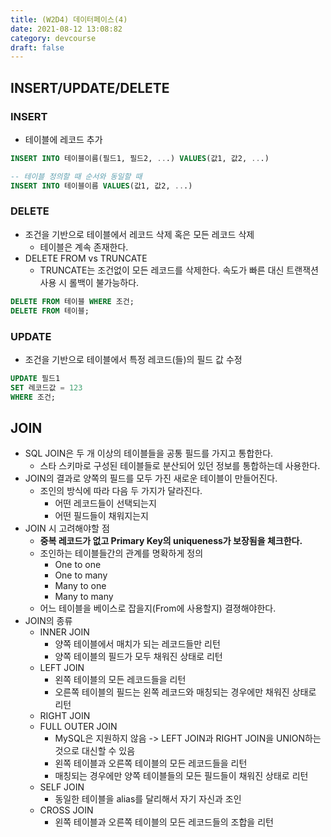 ```yaml
---
title: (W2D4) 데이터페이스(4)
date: 2021-08-12 13:08:82
category: devcourse
draft: false
---
```


## INSERT/UPDATE/DELETE

### INSERT

- 테이블에 레코드 추가

```sql
INSERT INTO 테이블이름(필드1, 필드2, ...) VALUES(값1, 값2, ...)

-- 테이블 정의할 때 순서와 동일할 때
INSERT INTO 테이블이름 VALUES(값1, 값2, ...)
```

### DELETE

- 조건을 기반으로 테이블에서 레코드 삭제 혹은 모든 레코드 삭제
  - 테이블은 계속 존재한다.
- DELETE FROM vs TRUNCATE
  - TRUNCATE는 조건없이 모든 레코드를 삭제한다. 속도가 빠른 대신 트랜잭션 사용 시 롤백이 불가능하다.

```sql
DELETE FROM 테이블 WHERE 조건;
DELETE FROM 테이블;
```

### UPDATE

- 조건을 기반으로 테이블에서 특정 레코드(들)의 필드 값 수정

```sql
UPDATE 필드1
SET 레코드값 = 123
WHERE 조건;
```



## JOIN

- SQL JOIN은 두 개 이상의 테이블들을 공통 필드를 가지고 통합한다.
  - 스타 스키마로 구성된 테이블들로 분산되어 있던 정보를 통합하는데 사용한다.
- JOIN의 결과로 양쪽의 필드를 모두 가진 새로운 테이블이 만들어진다.
  - 조인의 방식에 따라 다음 두 가지가 달라진다.
    - 어떤 레코드들이 선택되는지
    - 어떤 필드들이 채워지는지
- JOIN 시 고려해야할 점
  - **중복 레코드가 없고 Primary Key의 uniqueness가 보장됨을 체크한다.**
  - 조인하는 테이블들간의 관계를 명확하게 정의
    - One to one
    - One to many
    - Many to one
    - Many to many
  - 어느 테이블을 베이스로 잡을지(From에 사용할지) 결졍해야한다.
- JOIN의 종류
  - INNER JOIN
    - 양쪽 테이블에서 매치가 되는 레코드들만 리턴
    - 양쪽 테이블의 필드가 모두 채워진 상태로 리턴
  - LEFT JOIN
    - 왼쪽 테이블의 모든 레코드들을 리턴
    - 오른쪽 테이블의 필드는 왼쪽 레코드와 매칭되는 경우에만 채워진 상태로 리턴
  - RIGHT JOIN
  - FULL OUTER JOIN
    - MySQL은 지원하지 않음 -> LEFT JOIN과 RIGHT JOIN을 UNION하는 것으로 대신할 수 있음
    - 왼쪽 테이블과 오른쪽 테이블의 모든 레코드들을 리턴
    - 매칭되는 경우에만 양쪽 테이블들의 모든 필드들이 채워진 상태로 리턴
  - SELF JOIN
    - 동일한 테이블을 alias를 달리해서 자기 자신과 조인
  - CROSS JOIN
    - 왼쪽 테이블과 오른쪽 테이블의 모든 레코드들의 조합을 리턴

